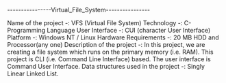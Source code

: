 ----------------Virtual_File_System----------------

Name of the project -: VFS (Virtual File System)
Technology -: C-Programming Language
User Interface -: CUI (character User Interface)
Platform -: Windows NT / Linux
Hardware Requirements -: 20 MB HDD and Processor(any one)
Description of the project -: In this project, we are creating a file system which runs on the primary memory (i.e. RAM). This project is CLI (i.e. Command Line Interface) based. The user interface is Command User Interface.
Data structures used in the project -: Singly Linear Linked List.
